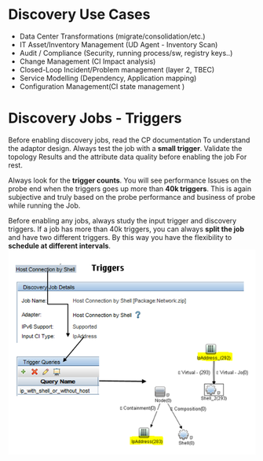 # Discovery Use Cases

* Data Center Transformations (migrate/consolidation/etc.)
* IT Asset/Inventory Management (UD Agent - Inventory Scan)
* Audit / Compliance (Security, running process/sw, registry keys..)
* Change Management (CI Impact analysis)
* Closed-Loop Incident/Problem management (layer 2, TBEC)
* Service Modelling (Dependency, Application mapping)
* Configuration Management(CI state management )

# Discovery Jobs - Triggers

Before enabling discovery jobs, read the CP documentation To understand the adaptor design. Always test the job with a **small trigger**. Validate the topology Results and the attribute data quality before enabling the job For rest.

Always look for the **trigger counts**. You will see performance Issues on the probe end when the triggers goes up more than **40k triggers**. This is again subjective and truly based on the probe performance and business of probe while running the Job.

Before enabling any jobs, always study the input trigger and discovery triggers. If a job has more than 40k triggers, you can always **split the job** and have two different triggers. By this way you have the flexibility to **schedule at different intervals**.
![](../images/discovery/triggers.png)

